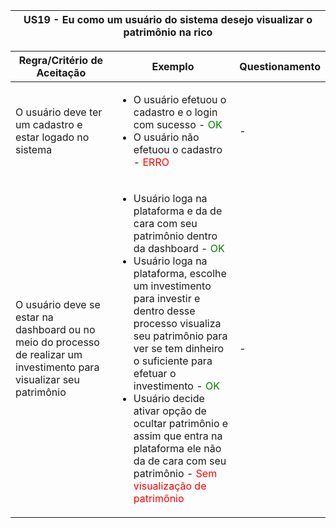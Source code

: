 <table>
    <thead>
        <tr>
            <th colspan="2" rowspan="2"> US19 - Eu como um usuário do sistema desejo visualizar o patrimônio na rico</th>
        </tr>        
    </thead>
</table>

<table>
    <thead>
        <tr>
            <th>Regra/Critério de Aceitação</th>
            <th>Exemplo</th>
            <th>Questionamento</th>
        </tr>        
    </thead>
    <tbody>
        <tr>
            <td>O usuário deve ter um cadastro e estar logado no sistema</td>
            <td>
                <ul>
                    <li>O usuário efetuou o cadastro e o login com sucesso - <span style="color:green">OK</span></li>
                    <li>O usuário não efetuou o cadastro  - <span style="color:red">ERRO</span></li>
                </ul>
            </td>
            <td> - </td>
        </tr>
        <tr>
            <td>O usuário deve se estar na dashboard ou no meio do processo de realizar um investimento para visualizar seu patrimônio</td>
            <td>
                <ul>
                    <li>Usuário loga na plataforma e da de cara com seu patrimônio dentro da dashboard - <span style="color:green">OK</span></li>
                    <li>Usuário loga na plataforma, escolhe um investimento para investir e dentro desse processo visualiza seu patrimônio para ver se tem dinheiro o suficiente para efetuar o investimento - <span style="color:green">OK</span></li>
                    <li>Usuário decide ativar opção de ocultar patrimônio e assim que entra na plataforma ele não da de cara com seu patrimônio - <span style="color:red">Sem visualização de patrimônio</span></li>
                </ul>
            </td>
            <td> - </td>
        </tr>
    </tbody>
</table>